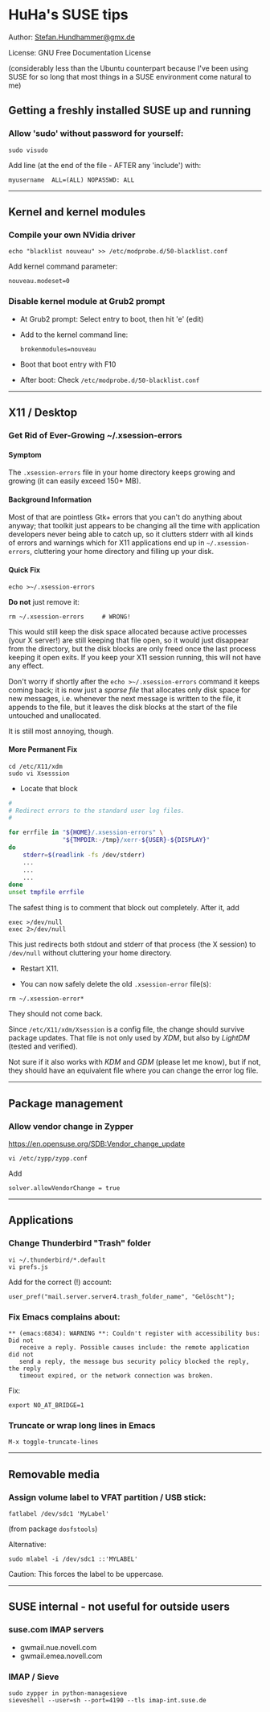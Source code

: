 # HuHa's SUSE tips

Author: Stefan.Hundhammer@gmx.de

License: GNU Free Documentation License

(considerably less than the Ubuntu counterpart because I've been using SUSE for
so long that most things in a SUSE environment come natural to me)



## Getting a freshly installed SUSE up and running

### Allow 'sudo' without password for yourself:

    sudo visudo

Add line (at the end of the file - AFTER any 'include') with:

    myusername  ALL=(ALL) NOPASSWD: ALL




----


## Kernel and kernel modules

### Compile your own NVidia driver

    echo "blacklist nouveau" >> /etc/modprobe.d/50-blacklist.conf

Add kernel command parameter:

    nouveau.modeset=0


### Disable kernel module at Grub2 prompt

- At Grub2 prompt: Select entry to boot, then hit 'e' (edit)

- Add to the kernel command line:

    ```
    brokenmodules=nouveau
    ```


- Boot that boot entry with F10

- After boot: Check `/etc/modprobe.d/50-blacklist.conf`




----

## X11 / Desktop

### Get Rid of Ever-Growing ~/.xsession-errors

#### Symptom

The `.xsession-errors` file in your home directory keeps growing and growing
(it can easily exceed 150+ MB).

#### Background Information

Most of that are pointless Gtk+ errors that you can't do anything about anyway;
that toolkit just appears to be changing all the time with application
developers never being able to catch up, so it clutters stderr with all kinds
of errors and warnings which for X11 applications end up in
`~/.xsession-errors`, cluttering your home directory and filling up your disk.


#### Quick Fix

    echo >~/.xsession-errors

**Do not** just remove it:

    rm ~/.xsession-errors     # WRONG!

This would still keep the disk space allocated because active processes (your X
server!) are still keeping that file open, so it would just disappear from the
directory, but the disk blocks are only freed once the last process keeping it
open exits. If you keep your X11 session running, this will not have any
effect.

Don't worry if shortly after the `echo >~/.xsession-errors` command it keeps
coming back; it is now just a _sparse file_ that allocates only disk space for
new messages, i.e. whenever the next message is written to the file, it appends
to the file, but it leaves the disk blocks at the start of the file untouched
and unallocated.

It is still most annoying, though.


#### More Permanent Fix

    cd /etc/X11/xdm
    sudo vi Xsesssion

- Locate that block

```bash
#
# Redirect errors to the standard user log files.
#

for errfile in "${HOME}/.xsession-errors" \
               "${TMPDIR:-/tmp}/xerr-${USER}-${DISPLAY}"
do
    stderr=$(readlink -fs /dev/stderr)
    ...
    ...
    ...
done
unset tmpfile errfile
```


The safest thing is to comment that block out completely.
After it, add

    exec >/dev/null
    exec 2>/dev/null

This just redirects both stdout and stderr of that process (the X session) to
`/dev/null` without cluttering your home directory.

- Restart X11.

- You can now safely delete the old `.xsession-error` file(s):

```
rm ~/.xsession-error*
```

They should not come back.

Since `/etc/X11/xdm/Xsession` is a config file, the change should survive
package updates.  That file is not only used by _XDM_, but also by _LightDM_
(tested and verified).

Not sure if it also works with _KDM_ and _GDM_ (please let me know), but if
not, they should have an equivalent file where you can change the error log
file.


----

## Package management

### Allow vendor change in Zypper

https://en.opensuse.org/SDB:Vendor_change_update

    vi /etc/zypp/zypp.conf

Add

    solver.allowVendorChange = true




----

## Applications

### Change Thunderbird "Trash" folder

    vi ~/.thunderbird/*.default
    vi prefs.js

Add for the correct (!) account:

    user_pref("mail.server.server4.trash_folder_name", "Gelöscht");


### Fix Emacs complains about:

    ** (emacs:6834): WARNING **: Couldn't register with accessibility bus: Did not
       receive a reply. Possible causes include: the remote application did not
       send a reply, the message bus security policy blocked the reply, the reply
       timeout expired, or the network connection was broken.

Fix:

    export NO_AT_BRIDGE=1


### Truncate or wrap long lines in Emacs

    M-x toggle-truncate-lines



-----

## Removable media


### Assign volume label to VFAT partition / USB stick:

    fatlabel /dev/sdc1 'MyLabel'

(from package `dosfstools`)


Alternative:

    sudo mlabel -i /dev/sdc1 ::'MYLABEL'

Caution: This forces the label to be uppercase.




----

## SUSE internal - not useful for outside users

### suse.com IMAP servers

- gwmail.nue.novell.com
- gwmail.emea.novell.com



### IMAP / Sieve

    sudo zypper in python-managesieve
    sieveshell --user=sh --port=4190 --tls imap-int.suse.de
